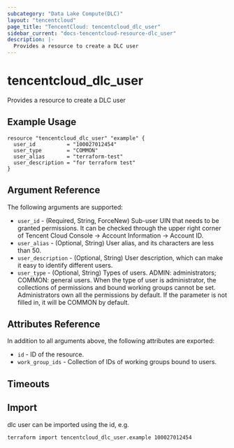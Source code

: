 ```yaml
---
subcategory: "Data Lake Compute(DLC)"
layout: "tencentcloud"
page_title: "TencentCloud: tencentcloud_dlc_user"
sidebar_current: "docs-tencentcloud-resource-dlc_user"
description: |-
  Provides a resource to create a DLC user
---
```


# tencentcloud_dlc_user

Provides a resource to create a DLC user

## Example Usage

```hcl
resource "tencentcloud_dlc_user" "example" {
  user_id          = "100027012454"
  user_type        = "COMMON"
  user_alias       = "terraform-test"
  user_description = "for terraform test"
}
```

## Argument Reference

The following arguments are supported:

* `user_id` - (Required, String, ForceNew) Sub-user UIN that needs to be granted permissions. It can be checked through the upper right corner of Tencent Cloud Console -> Account Information -> Account ID.
* `user_alias` - (Optional, String) User alias, and its characters are less than 50.
* `user_description` - (Optional, String) User description, which can make it easy to identify different users.
* `user_type` - (Optional, String) Types of users. ADMIN: administrators; COMMON: general users. When the type of user is administrator, the collections of permissions and bound working groups cannot be set. Administrators own all the permissions by default. If the parameter is not filled in, it will be COMMON by default.

## Attributes Reference

In addition to all arguments above, the following attributes are exported:

* `id` - ID of the resource.
* `work_group_ids` - Collection of IDs of working groups bound to users.


## Timeouts

<no value>


## Import

dlc user can be imported using the id, e.g.

```
terraform import tencentcloud_dlc_user.example 100027012454
```

